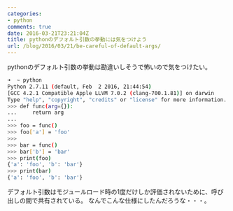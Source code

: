 ```yaml
---
categories:
- python
comments: true
date: 2016-03-21T23:21:04Z
title: pythonのデフォルト引数の挙動には気をつけよう
url: /blog/2016/03/21/be-careful-of-default-args/
---
```


pythonのデフォルト引数の挙動は勘違いしそうで怖いので気をつけたい。

```sh
➜  ~ python
Python 2.7.11 (default, Feb  2 2016, 21:44:54)
[GCC 4.2.1 Compatible Apple LLVM 7.0.2 (clang-700.1.81)] on darwin
Type "help", "copyright", "credits" or "license" for more information.
>>> def func(arg={}):
...     return arg
...
>>> foo = func()
>>> foo['a'] = 'foo'
>>>
>>> bar = func()
>>> bar['b'] = 'bar'
>>> print(foo)
{'a': 'foo', 'b': 'bar'}
>>> print(bar)
{'a': 'foo', 'b': 'bar'}
```

デフォルト引数はモジュールロード時の1度だけしか評価されないために、呼び出しの間で共有されている。
なんでこんな仕様にしたんだろうな・・・。

